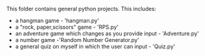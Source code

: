 This folder contains general python projects. This includes:
- a hangman game - 'hangman.py'
-  a "rock, paper,scissors" game - 'RPS.py'
-  an adventure game which changes as you provide input - 'Adventure.py'
-   a number game -'Random Number Generator.py' 
-   a general quiz on myself in which the user can input - 'Quiz.py'

